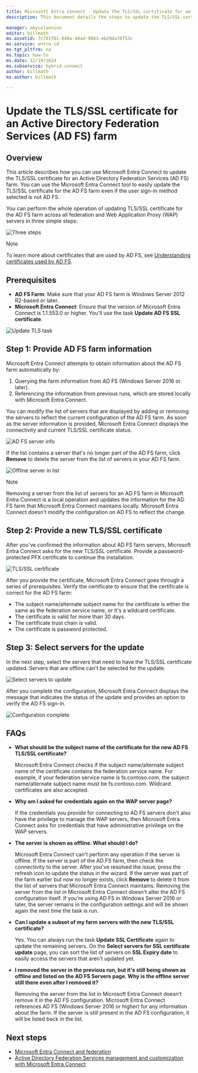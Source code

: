 ```yaml
---
title: Microsoft Entra Connect - Update the TLS/SSL certificate for an AD FS farm
description: This document details the steps to update the TLS/SSL certificate of an AD FS farm by using Microsoft Entra Connect.

manager: amycolannino
editor: billmath
ms.assetid: 7c781f61-848a-48ad-9863-eb29da78f53c
ms.service: entra-id
ms.tgt_pltfrm: na
ms.topic: how-to
ms.date: 12/19/2024
ms.subservice: hybrid-connect
author: billmath
ms.author: billmath

---
```


# Update the TLS/SSL certificate for an Active Directory Federation Services (AD FS) farm

## Overview
This article describes how you can use Microsoft Entra Connect to update the TLS/SSL certificate for an Active Directory Federation Services (AD FS) farm. You can use the Microsoft Entra Connect tool to easily update the TLS/SSL certificate for the AD FS farm even if the user sign-in method selected is not AD FS.

You can perform the whole operation of updating TLS/SSL certificate for the AD FS farm across all federation and Web Application Proxy (WAP) servers in three simple steps:

![Three steps](./media/how-to-connect-fed-ssl-update/threesteps.png)


>[!NOTE]
>To learn more about certificates that are used by AD FS, see [Understanding certificates used by AD FS](/previous-versions/windows/it-pro/windows-server-2008-R2-and-2008/cc730660(v=ws.11)).

## Prerequisites

* **AD FS Farm**: Make sure that your AD FS farm is Windows Server 2012 R2-based or later.
* **Microsoft Entra Connect**: Ensure that the version of Microsoft Entra Connect is 1.1.553.0 or higher. You'll use the task **Update AD FS SSL certificate**.

![Update TLS task](./media/how-to-connect-fed-ssl-update/updatessltask.png)

## Step 1: Provide AD FS farm information

Microsoft Entra Connect attempts to obtain information about the AD FS farm automatically by:
1. Querying the farm information from AD FS (Windows Server 2016 or later).
2. Referencing the information from previous runs, which are stored locally with Microsoft Entra Connect.

You can modify the list of servers that are displayed by adding or removing the servers to reflect the current configuration of the AD FS farm. As soon as the server information is provided, Microsoft Entra Connect displays the connectivity and current TLS/SSL certificate status.

![AD FS server info](./media/how-to-connect-fed-ssl-update/adfsserverinfo.png)

If the list contains a server that's no longer part of the AD FS farm, click **Remove** to delete the server from the list of servers in your AD FS farm.

![Offline server in list](./media/how-to-connect-fed-ssl-update/offlineserverlist.png)

>[!NOTE]
> Removing a server from the list of servers for an AD FS farm in Microsoft Entra Connect is a local operation and updates the information for the AD FS farm that Microsoft Entra Connect maintains locally. Microsoft Entra Connect doesn't modify the configuration on AD FS to reflect the change.    

## Step 2: Provide a new TLS/SSL certificate

After you've confirmed the information about AD FS farm servers, Microsoft Entra Connect asks for the new TLS/SSL certificate. Provide a password-protected PFX certificate to continue the installation.

![TLS/SSL certificate](./media/how-to-connect-fed-ssl-update/certificate.png)

After you provide the certificate, Microsoft Entra Connect goes through a series of prerequisites. Verify the certificate to ensure that the certificate is correct for the AD FS farm:

-	The subject name/alternate subject name for the certificate is either the same as the federation service name, or it's a wildcard certificate.
-	The certificate is valid for more than 30 days.
-	The certificate trust chain is valid.
-	The certificate is password protected.

## Step 3: Select servers for the update

In the next step, select the servers that need to have the TLS/SSL certificate updated. Servers that are offline can't be selected for the update.

![Select servers to update](./media/how-to-connect-fed-ssl-update/selectservers.png)

After you complete the configuration, Microsoft Entra Connect displays the message that indicates the status of the update and provides an option to verify the AD FS sign-in.

![Configuration complete](./media/how-to-connect-fed-ssl-update/configurecomplete.png)   

## FAQs

* **What should be the subject name of the certificate for the new AD FS TLS/SSL certificate?**

    Microsoft Entra Connect checks if the subject name/alternate subject name of the certificate contains the federation service name. For example, if your federation service name is fs.contoso.com, the subject name/alternate subject name must be fs.contoso.com.  Wildcard certificates are also accepted.

* **Why am I asked for credentials again on the WAP server page?**

    If the credentials you provide for connecting to AD FS servers don't also have the privilege to manage the WAP servers, then Microsoft Entra Connect asks for credentials that have administrative privilege on the WAP servers.

* **The server is shown as offline. What should I do?**

    Microsoft Entra Connect can't perform any operation if the server is offline. If the server is part of the AD FS farm, then check the connectivity to the server. After you've resolved the issue, press the refresh icon to update the status in the wizard. If the server was part of the farm earlier but now no longer exists, click **Remove** to delete it from the list of servers that Microsoft Entra Connect maintains. Removing the server from the list in Microsoft Entra Connect doesn't alter the AD FS configuration itself. If you're using AD FS in Windows Server 2016 or later, the server remains in the configuration settings and will be shown again the next time the task is run.

* **Can I update a subset of my farm servers with the new TLS/SSL certificate?**

    Yes. You can always run the task **Update SSL Certificate** again to update the remaining servers. On the **Select servers for SSL certificate update** page, you can sort the list of servers on **SSL Expiry date** to easily access the servers that aren't updated yet.

* **I removed the server in the previous run, but it's still being shown as offline and listed on the AD FS Servers page. Why is the offline server still there even after I removed it?**

    Removing the server from the list in Microsoft Entra Connect doesn't remove it in the AD FS configuration. Microsoft Entra Connect references AD FS (Windows Server 2016 or higher) for any information about the farm. If the server is still present in the AD FS configuration, it will be listed back in the list.  

## Next steps

- [Microsoft Entra Connect and federation](how-to-connect-fed-whatis.md)
- [Active Directory Federation Services management and customization with Microsoft Entra Connect](how-to-connect-fed-management.md)
